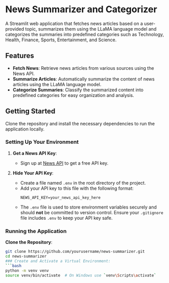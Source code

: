 # News Summarizer and Categorizer

A Streamlit web application that fetches news articles based on a user-provided topic, summarizes them using the LLaMA language model and categorizes the summaries into predefined categories such as Technology, Health, Finance, Sports, Entertainment, and Science.

## Features

- **Fetch News**: Retrieve news articles from various sources using the News API.
- **Summarize Articles**: Automatically summarize the content of news articles using the LLaMA language model.
- **Categorize Summaries**: Classify the summarized content into predefined categories for easy organization and analysis.

## Getting Started

Clone the repository and install the necessary dependencies to run the application locally.

### Setting Up Your Environment

1. **Get a News API Key**: 
   - Sign up at [News API](https://newsapi.org/register) to get a free API key.

2. **Hide Your API Key**:
   - Create a file named `.env` in the root directory of the project.
   - Add your API key to this file with the following format:
     ```
     NEWS_API_KEY=your_news_api_key_here
     ```
   - The `.env` file is used to store environment variables securely and should **not** be committed to version control. Ensure your `.gitignore` file includes `.env` to keep your API key safe.

### Running the Application

 **Clone the Repository**:
   ```bash
   git clone https://github.com/yourusername/news-summarizer.git
   cd news-summarizer
### Create and Activate a Virtual Environment:
   ```bash
   python -m venv venv
   source venv/bin/activate  # On Windows use `venv\Scripts\activate`


